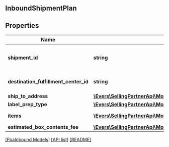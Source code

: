 ## InboundShipmentPlan

## Properties

Name | Type | Description | Notes
------------ | ------------- | ------------- | -------------
**shipment_id** | **string** | A shipment identifier originally returned by the createInboundShipmentPlan operation. |
**destination_fulfillment_center_id** | **string** | An Amazon fulfillment center identifier created by Amazon. |
**ship_to_address** | [**\Evers\SellingPartnerApi\Model\FbaInbound\Address**](Address.md) |  |
**label_prep_type** | [**\Evers\SellingPartnerApi\Model\FbaInbound\LabelPrepType**](LabelPrepType.md) |  |
**items** | [**\Evers\SellingPartnerApi\Model\FbaInbound\InboundShipmentPlanItem[]**](InboundShipmentPlanItem.md) | A list of inbound shipment plan item information. |
**estimated_box_contents_fee** | [**\Evers\SellingPartnerApi\Model\FbaInbound\BoxContentsFeeDetails**](BoxContentsFeeDetails.md) |  | [optional]

[[FbaInbound Models]](../) [[API list]](../../Api) [[README]](../../../README.md)
